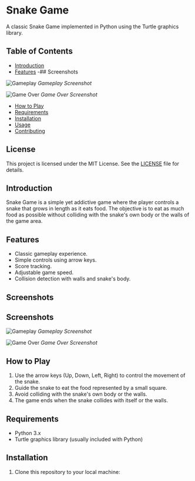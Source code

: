 # Snake Game

A classic Snake Game implemented in Python using the Turtle graphics library.

## Table of Contents

- [Introduction](#introduction)
- [Features](#features)
-## Screenshots

![Gameplay](https://example.com/gameplay.png)
*Gameplay Screenshot*

![Game Over](https://example.com/game_over.png)
*Game Over Screenshot*

- [How to Play](#how-to-play)
- [Requirements](#requirements)
- [Installation](#installation)
- [Usage](#usage)
- [Contributing](#contributing)

## License

This project is licensed under the MIT License. See the [LICENSE](LICENSE) file for details.


## Introduction

Snake Game is a simple yet addictive game where the player controls a snake that grows in length as it eats food. The objective is to eat as much food as possible without colliding with the snake's own body or the walls of the game area.

## Features

- Classic gameplay experience.
- Simple controls using arrow keys.
- Score tracking.
- Adjustable game speed.
- Collision detection with walls and snake's body.

## Screenshots

## Screenshots

![Gameplay](https://example.com/gameplay.png)
*Gameplay Screenshot*

![Game Over](https://example.com/game_over.png)
*Game Over Screenshot*

## How to Play

1. Use the arrow keys (Up, Down, Left, Right) to control the movement of the snake.
2. Guide the snake to eat the food represented by a small square.
3. Avoid colliding with the snake's own body or the walls.
4. The game ends when the snake collides with itself or the walls.

## Requirements

- Python 3.x
- Turtle graphics library (usually included with Python)

## Installation

1. Clone this repository to your local machine:
